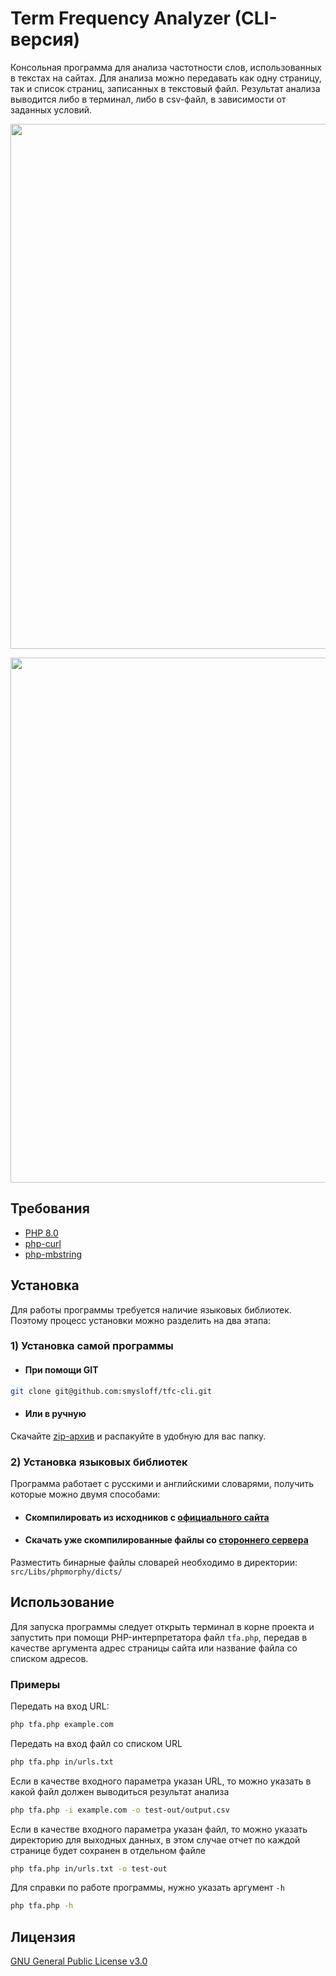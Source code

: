 # Term Frequency Analyzer (CLI-версия)

Консольная программа для анализа частотности слов, использованных в текстах на сайтах.
Для анализа можно передавать как одну страницу, так и список страниц, записанных в текстовый файл.
Результат анализа выводится либо в терминал, либо в csv-файл, в зависимости от заданных условий.

<p align="center"><img src="https://raw.githubusercontent.com/smysloff/tfa-cli/master/files/readme.gif" width="840"></p>
<p align="center"><img src="https://raw.githubusercontent.com/smysloff/tfa-cli/master/files/readme.png" width="840"></p>


## Требования
- [PHP 8.0](https://www.php.net/downloads)
- [php-curl](https://www.php.net/manual/en/curl.installation.php)
- [php-mbstring](https://www.php.net/manual/en/mbstring.installation.php)


## Установка
Для работы программы требуется наличие языковых библиотек. Поэтому процесс установки можно разделить на два этапа:

### 1) Установка самой программы
- #### При помощи GIT
```bash
git clone git@github.com:smysloff/tfc-cli.git
```
- #### Или в ручную
Скачайте [zip-архив](https://github.com/smysloff/tfc-cli/archive/refs/heads/master.zip) и распакуйте в удобную для вас папку.

### 2) Установка языковых библиотек
Программа работает с русскими и английскими словарями, получить которые можно двумя способами:
- #### Скомпилировать из исходников с [официального сайта](https://github.com/sokirko74/aot)
- #### Скачать уже скомпилированные файлы со [стороннего сервера](https://disk.yandex.ru/d/gZBIUQyhNjYrag)
Разместить бинарные файлы словарей необходимо в директории: ```src/Libs/phpmorphy/dicts/```


## Использование
Для запуска программы следует открыть терминал в корне проекта и запустить при помощи PHP-интерпретатора файл ```tfa.php```,
передав в качестве аргумента адрес страницы сайта или название файла со списком адресов. 

### Примеры

Передать на вход URL:
```bash
php tfa.php example.com
```

Передать на вход файл со списком URL
```bash
php tfa.php in/urls.txt
```

Если в качестве входного параметра указан URL, то можно указать в какой файл должен выводиться результат анализа
```bash
php tfa.php -i example.com -o test-out/output.csv
```

Если в качестве входного параметра указан файл, то можно указать директорию для выходных данных,
в этом случае отчет по каждой странице будет сохранен в отдельном файле
```bash
php tfa.php in/urls.txt -o test-out
```

Для справки по работе программы, нужно указать аргумент `-h`
```bash
php tfa.php -h
```

## Лицензия
[GNU General Public License v3.0](https://github.com/smysloff/tfc-cli/blob/master/LICENSE)
